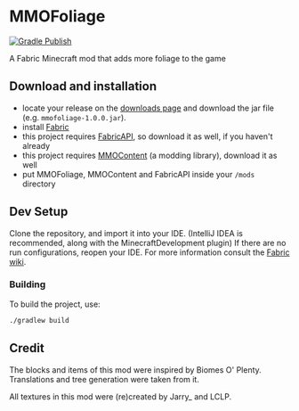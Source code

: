 # MMOFoliage
[![Gradle Publish](https://github.com/LCLPYT/MMOFoliage/actions/workflows/gradle-publish.yml/badge.svg)](https://github.com/LCLPYT/MMOFoliage/actions/workflows/gradle-publish.yml)

A Fabric Minecraft mod that adds more foliage to the game

## Download and installation

- locate your release on the [downloads page](https://github.com/LCLPYT/MMOFoliage/releases) and download the jar file (e.g. `mmofoliage-1.0.0.jar`).
- install [Fabric](https://fabricmc.net/)
- this project requires [FabricAPI](https://www.curseforge.com/minecraft/mc-mods/fabric-api), so download it as well, if you haven't already
- this project requires [MMOContent](https://github.com/LCLPYT/MMOContent) (a modding library), download it as well
- put MMOFoliage, MMOContent and FabricAPI inside your `/mods` directory

## Dev Setup

Clone the repository, and import it into your IDE. (IntelliJ IDEA is recommended, along with the MinecraftDevelopment plugin)
If there are no run configurations, reopen your IDE.
For more information consult the [Fabric wiki](https://fabricmc.net/wiki/start).

### Building

To build the project, use:

```bash
./gradlew build
```

## Credit
The blocks and items of this mod were inspired by Biomes O' Plenty.
Translations and tree generation were taken from it.

All textures in this mod were (re)created by Jarry_ and LCLP.
